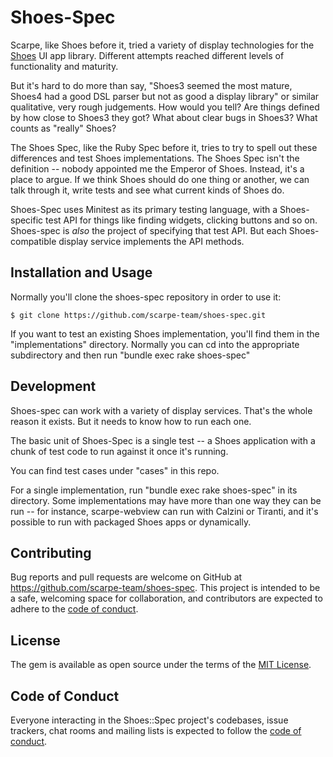 # Shoes-Spec

Scarpe, like Shoes before it, tried a variety of display technologies for the [Shoes](https://shoesrb.com) UI app library. Different attempts reached different levels of functionality and maturity.

But it's hard to do more than say, "Shoes3 seemed the most mature, Shoes4 had a good DSL parser but not as good a display library" or similar qualitative, very rough judgements. How would you tell? Are things defined by how close to Shoes3 they got? What about clear bugs in Shoes3? What counts as "really" Shoes?

The Shoes Spec, like the Ruby Spec before it, tries to try to spell out these differences and test Shoes implementations. The Shoes Spec isn't the definition -- nobody appointed me the Emperor of Shoes. Instead, it's a place to argue. If we think Shoes should do one thing or another, we can talk through it, write tests and see what current kinds of Shoes do.

Shoes-Spec uses Minitest as its primary testing language, with a Shoes-specific test API for things like finding widgets, clicking buttons and so on. Shoes-spec is *also* the project of specifying that test API. But each Shoes-compatible display service implements the API methods.

## Installation and Usage

Normally you'll clone the shoes-spec repository in order to use it:

    $ git clone https://github.com/scarpe-team/shoes-spec.git

If you want to test an existing Shoes implementation, you'll find them in the "implementations" directory. Normally you can cd into the appropriate subdirectory and then run "bundle exec rake shoes-spec"

## Development

Shoes-spec can work with a variety of display services. That's the whole reason it exists. But it needs to know how to run each one.

The basic unit of Shoes-Spec is a single test -- a Shoes application with a chunk of test code to run against it once it's running.

You can find test cases under "cases" in this repo.

For a single implementation, run "bundle exec rake shoes-spec" in its directory. Some implementations may have more than one way they can be run -- for instance, scarpe-webview can run with Calzini or Tiranti, and it's possible to run with packaged Shoes apps or dynamically.

## Contributing

Bug reports and pull requests are welcome on GitHub at https://github.com/scarpe-team/shoes-spec. This project is intended to be a safe, welcoming space for collaboration, and contributors are expected to adhere to the [code of conduct](https://github.com/scarpe-team/shoes-spec/blob/main/CODE_OF_CONDUCT.md).

## License

The gem is available as open source under the terms of the [MIT License](https://opensource.org/licenses/MIT).

## Code of Conduct

Everyone interacting in the Shoes::Spec project's codebases, issue trackers, chat rooms and mailing lists is expected to follow the [code of conduct](https://github.com/scarpe-team/shoes-spec/blob/main/CODE_OF_CONDUCT.md).
